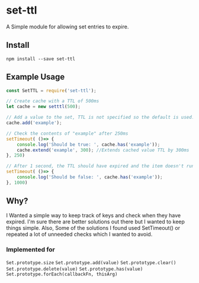 # set-ttl
A Simple module for allowing set entries to expire.

## Install
```
npm install --save set-ttl
```

## Example Usage
```js
const SetTTL = require('set-ttl');

// Create cache with a TTL of 500ms
let cache = new setttl(500);

// Add a value to the set, TTL is not specified so the default is used.
cache.add('example');

// Check the contents of "example" after 250ms
setTimeout( ()=> {
    console.log('Should be true: ', cache.has('example'));
    cache.extend('example', 300); //Extends cached value TTL by 300ms
}, 250)

// After 1 second, the TTL should have expired and the item doesn't run
setTimeout( ()=> {
    console.log('Should be false: ', cache.has('example'));
}, 1000)

```

## Why?
I Wanted a simple way to keep track of keys and check when they have expired. I'm sure there are better solutions out there but I wanted to keep things simple.
Also, Some of the solutions I found used SetTimeout() or repeated a lot of unneeded checks which I wanted to avoid.

### Implemented for
`Set.prototype.size`
`Set.prototype.add(value)`
`Set.prototype.clear()`
`Set.prototype.delete(value)`
`Set.prototype.has(value)`
`Set.prototype.forEach(callbackFn, thisArg)`
